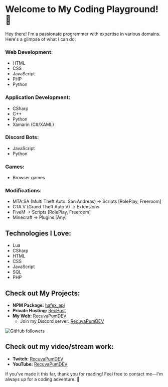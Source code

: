 # Welcome to My Coding Playground! 👋

Hey there! I'm a passionate programmer with expertise in various domains. Here's a glimpse of what I can do:

### Web Development:
- HTML
- CSS
- JavaScript
- PHP
- Python

### Application Development:
- CSharp
- C++
- Python
- Xamarin (C#/XAML)

### Discord Bots:
- JavaScript
- Python

### Games:
- Browser games

### Modifications:
- MTA:SA (Multi Theft Auto: San Andreas) -> Scripts [RolePlay, Freeroom]
- GTA V (Grand Theft Auto V) -> Extensions
- FiveM -> Scripts [RolePlay, Freeroom]
- Minecraft -> Plugins [Any]

## Technologies I Love:

- Lua
- CSharp
- HTML
- CSS
- JavaScript
- SQL
- PHP

## Check out My Projects:

- **NPM Package:** [hafex_api](https://www.npmjs.com/package/hafex_api)
- **Private Hosting:** [RecHost](https://rechost.recuvapumdev.eu/)
- **My Web:** [RecuvaPumDEV](https://recuvapumdev.eu)
  - Join my Discord server: [RecuvaPumDEV](https://discord.gg/zThUj4JWm2)

![GitHub followers](https://img.shields.io/github/followers/RecuvaPumDEV?label=Follow&style=social)

## Check out my video/stream work:

- **Twitch:** [RecuvaPumDEV](https://www.twitch.tv/recuvapumdev)
- **YouTube:** [RecuvaPumDEV](https://www.youtube.com/channel/UCcTftRZ-LVEqF8rWGEPiiMw)

If you've made it this far, thank you for reading! Feel free to contact me—I'm always up for a coding adventure. 🚀
